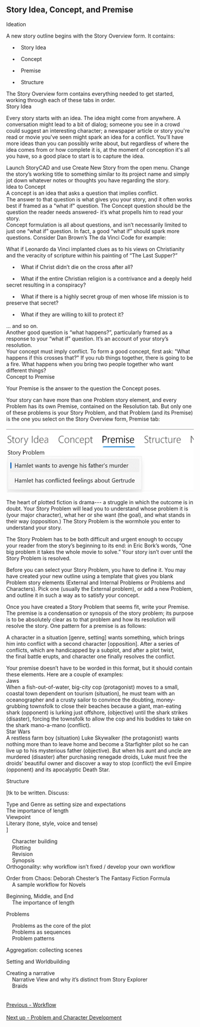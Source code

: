 ## Story Idea, Concept, and Premise ##
Ideation <br/>


A new story outline begins with the Story Overview form. It contains: <br/>

&nbsp;&nbsp;&nbsp;&nbsp;•&nbsp;&nbsp;&nbsp;&nbsp;Story Idea

&nbsp;&nbsp;&nbsp;&nbsp;•&nbsp;&nbsp;&nbsp;&nbsp;Concept

&nbsp;&nbsp;&nbsp;&nbsp;•&nbsp;&nbsp;&nbsp;&nbsp;Premise 

&nbsp;&nbsp;&nbsp;&nbsp;•&nbsp;&nbsp;&nbsp;&nbsp;Structure


The Story Overview form contains everything needed to get started, working through each of these tabs in order. <br/>
Story Idea <br/>

Every story starts with an idea. The idea might come from anywhere.  A conversation might lead to a bit of dialog; someone you see in a crowd could suggest an interesting character; a newspaper article or story you're read or movie you've seen might spark an idea for a conflict.  You’ll have more ideas than you can possibly write about, but regardless of where the idea comes from or how complete it is, at the moment of conception it's all you have, so a good place to start is to capture the idea.  <br/>

Launch StoryCAD and use Create New Story from the open menu. Change the story’s working title to something similar to its project name and simply jot down whatever notes or thoughts you have regarding the story. <br/>
Idea to Concept <br/>
A concept is an idea that asks a question that implies conflict.  <br/>
The answer to that question is what gives you your story, and it often works best if framed as a "what if" question. The Concept question should be the question the reader needs answered- it’s what propells him to read your story. <br/>
Concept formulation is all about questions, and isn’t necessarily limited to just one “what if” question. In fact, a good “what if” should spark more questions.  Consider Dan Brown’s The da Vinci Code for example: <br/>

What if Leonardo da Vinci implanted clues as to his views on Christianity and the veracity of scripture within his painting of “The Last Supper?” <br/>

&nbsp;&nbsp;&nbsp;&nbsp;•&nbsp;&nbsp;&nbsp;&nbsp;What if Christ didn’t die on the cross after all?

&nbsp;&nbsp;&nbsp;&nbsp;•&nbsp;&nbsp;&nbsp;&nbsp;What if the entire Christian religion is a contrivance and a deeply held secret resulting in a conspiracy?

&nbsp;&nbsp;&nbsp;&nbsp;•&nbsp;&nbsp;&nbsp;&nbsp;What if there is a highly secret group of men whose life mission is to preserve that secret?

&nbsp;&nbsp;&nbsp;&nbsp;•&nbsp;&nbsp;&nbsp;&nbsp;What if they are willing to kill to protect it?

... and so on. <br/>
Another good question is  “what happens?”,  particularly framed as a response to your “what if” question. It’s an account of your story’s resolution. <br/>
Your concept must imply conflict. To form a good concept, first ask: "What happens if this crosses that?" If you rub  things together, there is going to be a fire. What happens when you bring two people together who want different things?  <br/>
Concept to Premise <br/>

Your Premise is the answer to the question the Concept poses.   <br/>

Your story can have more than one Problem story element, and every Problem has its own Premise, contained on the Resolution tab. But only one of these problems is your Story Problem, and that Problem  (and its Premise) is the one you select on the Story Overview form, Premise tab: <br/>

![](Clipboard-Image-7.png)

The heart of plotted fiction is drama--- a struggle in which the outcome is in doubt. Your Story Problem will lead you to understand whose problem it is (your major character), what her or she want (the goal), and what stands in their way (opposition.) The Story Problem is the wormhole you enter to understand your story. <br/>

The Story Problem has to be both difficult and urgent enough to occupy your reader from the story’s beginning to its end:  in Eric Bork’s words, “One big problem it takes the whole movie to solve.” Your story isn’t over until the Story Problem is resolved. <br/>

Before you can select your Story Problem, you have to define it. You may have created your new outline using a template that gives you blank Problem story elements (External and Internal Problems or Problems and Characters). Pick one (usually the External problem), or add a new Problem, and outline it in such a way as to satisfy your concept. <br/>

Once you have created a Story Problem that seems fit, write your Premise. The premise is a condensation or synopsis of the story problem; its purpose is to be absolutely clear as to that problem and how its resolution will resolve the story. One pattern for a premise is as follows: <br/>

A character in a situation [genre, setting] wants something, which brings him into conflict with a second character [opposition]. After a series of conflicts, which are handicapped by a subplot, and after a plot twist, the final battle erupts, and character one finally resolves the conflict. <br/>

Your premise doesn’t have to be worded in this format, but it should contain these elements. Here are a couple of examples: <br/>
Jaws <br/>
When a fish-out-of-water, big-city cop (protagonist) moves to a small, coastal town dependent on tourism (situation), he must team with an oceanographer and a crusty sailor to convince the doubting, money-grubbing townsfolk to close their beaches because a giant, man-eating shark (opponent) is lurking just offshore,  (objective) until the shark strikes (disaster), forcing the townsfolk to allow the cop and his buddies to take on the shark mano-a-mano (conflict). <br/>
Star Wars <br/>
A restless farm boy (situation) Luke Skywalker (the protagonist) wants nothing more than to leave home and become a Starfighter pilot so he can live up to his mysterious father (objective). But when his aunt and uncle are murdered (disaster) after purchasing renegade droids, Luke must free the droids’ beautiful owner and discover a way to stop (conflict) the evil Empire (opponent) and its apocalyptic Death Star. <br/>

Structure <br/>

[tk to be written. Discuss: <br/>

Type and Genre as setting size and expectations <br/>
The importance of length <br/>
Viewpoint <br/>
Literary (tone, style, voice and tense) <br/>
] <br/>


&nbsp;&nbsp;&nbsp;&nbsp;Character building <br/>
&nbsp;&nbsp;&nbsp;&nbsp;Plotting <br/>
&nbsp;&nbsp;&nbsp;&nbsp;Revision <br/>
&nbsp;&nbsp;&nbsp;&nbsp;Synopsis <br/>
Orthogonality: why workflow isn’t fixed / develop your own workflow <br/>

Order from Chaos:  Deborah Chester’s The Fantasy Fiction Formula <br/>
&nbsp;&nbsp;&nbsp;&nbsp;A sample workflow for Novels <br/>

Beginning, Middle, and End <br/>
&nbsp;&nbsp;&nbsp;&nbsp;The importance of length <br/>

Problems <br/>

&nbsp;&nbsp;&nbsp;&nbsp;Problems as the core of the plot <br/>
&nbsp;&nbsp;&nbsp;&nbsp;Problems as sequences <br/>
&nbsp;&nbsp;&nbsp;&nbsp;Problem patterns <br/>

Aggregation: collecting scenes <br/>

Setting and Worldbuilding <br/>

Creating a narrative <br/>
&nbsp;&nbsp;&nbsp;&nbsp;Narrative View and why it’s distinct from Story Explorer <br/>
&nbsp;&nbsp;&nbsp;&nbsp;Braids <br/>
 <br/><br/>
[Previous - Workflow](Workflow.md) <br/><br/>
[Next up - Problem and Character Development](Problem_and_Character_Development.md)
